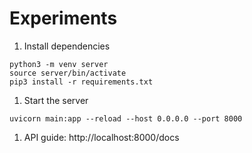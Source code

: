 # Experiments

1. Install dependencies
```
python3 -m venv server
source server/bin/activate
pip3 install -r requirements.txt
```

1. Start the server
```
uvicorn main:app --reload --host 0.0.0.0 --port 8000
```

1. API guide: http://localhost:8000/docs